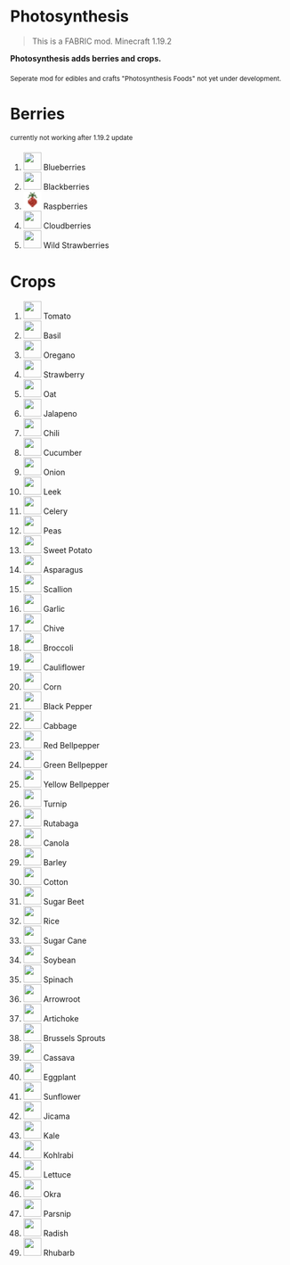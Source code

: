 # Photosynthesis
>This is a FABRIC mod. Minecraft 1.19.2

**Photosynthesis adds berries and crops.**

<sub>Seperate mod for edibles and crafts "Photosynthesis Foods" not yet under development.</sub>

# Berries
<sup> currently not working after 1.19.2 update </sup>

1. <img src="https://github.com/Zuiron/Photosynthesis/blob/master/src/main/resources/assets/photosynthesis/textures/item/blueberries.png?raw=true" width="32" height="32"> Blueberries
2. <img src="https://github.com/Zuiron/Photosynthesis/blob/master/src/main/resources/assets/photosynthesis/textures/item/blackberries.png?raw=true" width="32" height="32"> Blackberries
3. <img src="https://github.com/Zuiron/Photosynthesis/blob/master/src/main/resources/assets/photosynthesis/textures/item/raspberries.png?raw=true" width="32" height="32"> Raspberries
4. <img src="https://github.com/Zuiron/Photosynthesis/blob/master/src/main/resources/assets/photosynthesis/textures/item/cloudberries.png?raw=true" width="32" height="32"> Cloudberries
5. <img src="https://github.com/Zuiron/Photosynthesis/blob/master/src/main/resources/assets/photosynthesis/textures/item/wild_strawberries.png?raw=true" width="32" height="32"> Wild Strawberries

# Crops
1. <img src="https://github.com/Zuiron/Photosynthesis/blob/master/src/main/resources/assets/photosynthesis/textures/item/tomato.png?raw=true" width="32" height="32"> Tomato
2. <img src="https://github.com/Zuiron/Photosynthesis/blob/master/src/main/resources/assets/photosynthesis/textures/item/basil.png?raw=true" width="32" height="32"> Basil 
3. <img src="https://github.com/Zuiron/Photosynthesis/blob/master/src/main/resources/assets/photosynthesis/textures/item/oregano.png?raw=true" width="32" height="32"> Oregano
4. <img src="https://github.com/Zuiron/Photosynthesis/blob/master/src/main/resources/assets/photosynthesis/textures/item/strawberry.png?raw=true" width="32" height="32"> Strawberry
5. <img src="https://github.com/Zuiron/Photosynthesis/blob/master/src/main/resources/assets/photosynthesis/textures/item/oat.png?raw=true" width="32" height="32"> Oat
6. <img src="https://github.com/Zuiron/Photosynthesis/blob/master/src/main/resources/assets/photosynthesis/textures/item/jalapeno.png?raw=true" width="32" height="32"> Jalapeno
7. <img src="https://github.com/Zuiron/Photosynthesis/blob/master/src/main/resources/assets/photosynthesis/textures/item/chili.png?raw=true" width="32" height="32"> Chili
8. <img src="https://github.com/Zuiron/Photosynthesis/blob/master/src/main/resources/assets/photosynthesis/textures/item/cucumber.png?raw=true" width="32" height="32"> Cucumber
9. <img src="https://github.com/Zuiron/Photosynthesis/blob/master/src/main/resources/assets/photosynthesis/textures/item/onion.png?raw=true" width="32" height="32"> Onion
10. <img src="https://github.com/Zuiron/Photosynthesis/blob/master/src/main/resources/assets/photosynthesis/textures/item/leek.png?raw=true" width="32" height="32"> Leek
11. <img src="https://github.com/Zuiron/Photosynthesis/blob/master/src/main/resources/assets/photosynthesis/textures/item/celery.png?raw=true" width="32" height="32"> Celery
12. <img src="https://github.com/Zuiron/Photosynthesis/blob/master/src/main/resources/assets/photosynthesis/textures/item/peas.png?raw=true" width="32" height="32"> Peas
13. <img src="https://github.com/Zuiron/Photosynthesis/blob/master/src/main/resources/assets/photosynthesis/textures/item/sweet_potato.png?raw=true" width="32" height="32"> Sweet Potato
14. <img src="https://github.com/Zuiron/Photosynthesis/blob/master/src/main/resources/assets/photosynthesis/textures/item/asparagus.png?raw=true" width="32" height="32"> Asparagus
15. <img src="https://github.com/Zuiron/Photosynthesis/blob/master/src/main/resources/assets/photosynthesis/textures/item/scallion.png?raw=true" width="32" height="32"> Scallion
16. <img src="https://github.com/Zuiron/Photosynthesis/blob/master/src/main/resources/assets/photosynthesis/textures/item/garlic.png?raw=true" width="32" height="32"> Garlic
17. <img src="https://github.com/Zuiron/Photosynthesis/blob/master/src/main/resources/assets/photosynthesis/textures/item/chive.png?raw=true" width="32" height="32"> Chive
18. <img src="https://github.com/Zuiron/Photosynthesis/blob/master/src/main/resources/assets/photosynthesis/textures/item/broccoli.png?raw=true" width="32" height="32"> Broccoli
19. <img src="https://github.com/Zuiron/Photosynthesis/blob/master/src/main/resources/assets/photosynthesis/textures/item/cauliflower.png?raw=true" width="32" height="32"> Cauliflower
20. <img src="https://github.com/Zuiron/Photosynthesis/blob/master/src/main/resources/assets/photosynthesis/textures/item/corn.png?raw=true" width="32" height="32"> Corn
21. <img src="https://github.com/Zuiron/Photosynthesis/blob/master/src/main/resources/assets/photosynthesis/textures/item/black_pepper.png?raw=true" width="32" height="32"> Black Pepper
22. <img src="https://github.com/Zuiron/Photosynthesis/blob/master/src/main/resources/assets/photosynthesis/textures/item/cabbage.png?raw=true" width="32" height="32"> Cabbage
23. <img src="https://github.com/Zuiron/Photosynthesis/blob/master/src/main/resources/assets/photosynthesis/textures/item/red_bellpepper.png?raw=true" width="32" height="32"> Red Bellpepper
24. <img src="https://github.com/Zuiron/Photosynthesis/blob/master/src/main/resources/assets/photosynthesis/textures/item/green_bellpepper.png?raw=true" width="32" height="32"> Green Bellpepper
25. <img src="https://github.com/Zuiron/Photosynthesis/blob/master/src/main/resources/assets/photosynthesis/textures/item/yellow_bellpepper.png?raw=true" width="32" height="32"> Yellow Bellpepper
26. <img src="https://github.com/Zuiron/Photosynthesis/blob/master/src/main/resources/assets/photosynthesis/textures/item/turnip.png?raw=true" width="32" height="32"> Turnip
27. <img src="https://github.com/Zuiron/Photosynthesis/blob/master/src/main/resources/assets/photosynthesis/textures/item/rutabaga.png?raw=true" width="32" height="32"> Rutabaga
28. <img src="https://github.com/Zuiron/Photosynthesis/blob/master/src/main/resources/assets/photosynthesis/textures/item/canola.png?raw=true" width="32" height="32"> Canola
29. <img src="https://github.com/Zuiron/Photosynthesis/blob/master/src/main/resources/assets/photosynthesis/textures/item/barley.png?raw=true" width="32" height="32"> Barley
30. <img src="https://github.com/Zuiron/Photosynthesis/blob/master/src/main/resources/assets/photosynthesis/textures/item/cotton.png?raw=true" width="32" height="32"> Cotton
31. <img src="https://github.com/Zuiron/Photosynthesis/blob/master/src/main/resources/assets/photosynthesis/textures/item/sugarbeet.png?raw=true" width="32" height="32"> Sugar Beet
32. <img src="https://github.com/Zuiron/Photosynthesis/blob/master/src/main/resources/assets/photosynthesis/textures/item/rice.png?raw=true" width="32" height="32"> Rice
33. <img src="https://github.com/Zuiron/Photosynthesis/blob/master/src/main/resources/assets/photosynthesis/textures/block/sugarcane_crop_stage3.png?raw=true" width="32" height="32"> Sugar Cane
34. <img src="https://github.com/Zuiron/Photosynthesis/blob/master/src/main/resources/assets/photosynthesis/textures/item/soybean.png?raw=true" width="32" height="32"> Soybean
35. <img src="https://github.com/Zuiron/Photosynthesis/blob/master/src/main/resources/assets/photosynthesis/textures/item/spinach.png?raw=true" width="32" height="32"> Spinach
36. <img src="https://github.com/Zuiron/Photosynthesis/blob/master/src/main/resources/assets/photosynthesis/textures/item/arrowroot.png?raw=true" width="32" height="32"> Arrowroot
37. <img src="https://github.com/Zuiron/Photosynthesis/blob/master/src/main/resources/assets/photosynthesis/textures/item/artichoke.png?raw=true" width="32" height="32"> Artichoke
38. <img src="https://github.com/Zuiron/Photosynthesis/blob/master/src/main/resources/assets/photosynthesis/textures/item/brussels_sprouts.png?raw=true" width="32" height="32"> Brussels Sprouts
39. <img src="https://github.com/Zuiron/Photosynthesis/blob/master/src/main/resources/assets/photosynthesis/textures/item/cassava.png?raw=true" width="32" height="32"> Cassava
40. <img src="https://github.com/Zuiron/Photosynthesis/blob/master/src/main/resources/assets/photosynthesis/textures/item/eggplant.png?raw=true" width="32" height="32"> Eggplant
41. <img src="https://github.com/Zuiron/Photosynthesis/blob/master/src/main/resources/assets/photosynthesis/textures/item/sunflower.png?raw=true" width="32" height="32"> Sunflower
42. <img src="https://github.com/Zuiron/Photosynthesis/blob/master/src/main/resources/assets/photosynthesis/textures/item/jicama.png?raw=true" width="32" height="32"> Jicama
43. <img src="https://github.com/Zuiron/Photosynthesis/blob/master/src/main/resources/assets/photosynthesis/textures/item/kale.png?raw=true" width="32" height="32"> Kale
44. <img src="https://github.com/Zuiron/Photosynthesis/blob/master/src/main/resources/assets/photosynthesis/textures/item/kohlrabi.png?raw=true" width="32" height="32"> Kohlrabi
45. <img src="https://github.com/Zuiron/Photosynthesis/blob/master/src/main/resources/assets/photosynthesis/textures/item/lettuce.png?raw=true" width="32" height="32"> Lettuce
46. <img src="https://github.com/Zuiron/Photosynthesis/blob/master/src/main/resources/assets/photosynthesis/textures/item/okra.png?raw=true" width="32" height="32"> Okra
47. <img src="https://github.com/Zuiron/Photosynthesis/blob/master/src/main/resources/assets/photosynthesis/textures/item/parsnip.png?raw=true" width="32" height="32"> Parsnip
48. <img src="https://github.com/Zuiron/Photosynthesis/blob/master/src/main/resources/assets/photosynthesis/textures/item/radish.png?raw=true" width="32" height="32"> Radish
49. <img src="https://github.com/Zuiron/Photosynthesis/blob/master/src/main/resources/assets/photosynthesis/textures/item/rhubarb.png?raw=true" width="32" height="32"> Rhubarb
